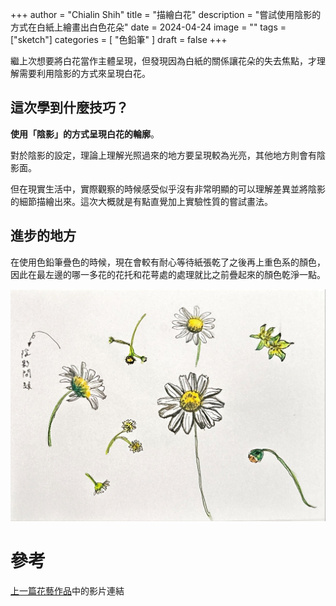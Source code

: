 +++
author = "Chialin Shih"
title = "描繪白花"
description = "嘗試使用陰影的方式在白紙上繪畫出白色花朵"
date = 2024-04-24
image = ""
tags = ["sketch"]
categories = [ "色鉛筆" ]
draft = false
+++

繼上次想要將白花當作主體呈現，但發現因為白紙的關係讓花朵的失去焦點，才理解需要利用陰影的方式來呈現白花。

## 這次學到什麼技巧？

**使用「陰影」的方式呈現白花的輪廓**。

對於陰影的設定，理論上理解光照過來的地方要呈現較為光亮，其他地方則會有陰影面。

但在現實生活中，實際觀察的時候感受似乎沒有非常明顯的可以理解差異並將陰影的細節描繪出來。這次大概就是有點直覺加上實驗性質的嘗試畫法。
## 進步的地方
在使用色鉛筆疊色的時候，現在會較有耐心等待紙張乾了之後再上重色系的顏色，因此在最左邊的哪一多花的花托和花萼處的處理就比之前疊起來的顏色乾淨一點。

![白色花朵](white-flowers.jpg)

# 參考
[上一篇花藝作品](https://chialin.github.io/sketch/posts/floral-arrangement-march-2024/)中的影片連結